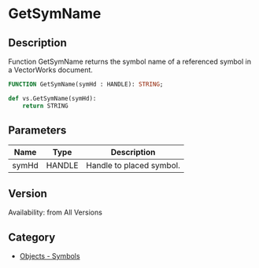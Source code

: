 # GetSymName

## Description
Function GetSymName returns the symbol name of a referenced symbol in a VectorWorks document.

```pascal
FUNCTION GetSymName(symHd : HANDLE): STRING;
```

```python
def vs.GetSymName(symHd):
    return STRING
```

## Parameters
|Name|Type|Description|
|---|---|---|
|symHd|HANDLE|Handle to placed symbol.|

## Version
Availability: from All Versions

## Category
* [Objects - Symbols](../Categories/Objects%20-%20Symbols.md)
